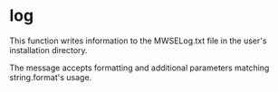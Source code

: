 # log

This function writes information to the MWSELog.txt file in the user's installation directory.

The message accepts formatting and additional parameters matching string.format's usage.
